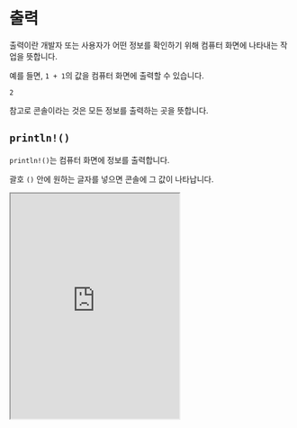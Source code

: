 # 출력

출력이란 개발자 또는 사용자가 어떤 정보를 확인하기 위해 컴퓨터 화면에 나타내는 작업을 뜻합니다.

예를 들면, `1 + 1`의 값을 컴퓨터 화면에 출력할 수 있습니다.

```
2
```

참고로 콘솔이라는 것은 모든 정보를 출력하는 곳을 뜻합니다.

## `println!()`

`println!()`는 컴퓨터 화면에 정보를 출력합니다.

괄호 `()` 안에 원하는 글자를 넣으면 콘솔에 그 값이 나타납니다.

<iframe
  loading="lazy"
  title="Rust Playground"
  src="https://play.rust-lang.org/"
  height="400"
/>

## `print!()`

`println!()`을 사용했을 때는 사실 값을 출력하고 그 다음에 새로운 줄을 넣습니다.

예를 들면, `println!('Hello World')`를 실행했을 때 Hello World가 출력되고 그 다음에 새로운 줄로 넘어갑니다.

`print!()`는 그 값만 출력합니다.

<iframe
  loading="lazy"
  title="Rust Playground"
  src="https://play.rust-lang.org/?version=stable&mode=debug&edition=2021&code=fn%20main()%20%7B%0A%20%20%20%20println!(%22Hello%20%22)%3B%0A%20%20%20%20println!(%22World%22)%3B%0A%20%20%20%20%0A%20%20%20%20print!(%22Hello%20%22)%3B%0A%20%20%20%20print!(%22World%22)%3B%0A%7D"
  height="400"
/>

`println!()`을 사용했을 때는 새로운 줄에 출력되는 것을 확인할 수 있고 `print!()`에서는 같은 줄에서 출력됩니다.

## `eprint!()`와 eprintln!()

`eprint!()`와 `eprintln!()`은 `print!()`와 같지만 에러를 표시할 때 사용합니다.

이 두 코드는 에러가 생길 때 사용하세요.

<iframe
  loading="lazy"
  title="Rust Playground"
  src="https://play.rust-lang.org/?version=stable&mode=debug&edition=2021&code=fn%20main()%20%7B%0A%20%20%20%20eprint!(%22Error%3A%20System%20Memory%20Overflow%22)%3B%0A%20%20%20%20eprint!(%22Error%3A%20Need%20Sleep%22)%3B%0A%7D"
  height="400"
/>

:::note
입력에 대해 알고 싶다면 [여기](/docs/rust/module/input)을 참조하세요.

이는 더 복잡한 Rust 코드가 들어 있기 때문에 나중에 공부하겠습니다.
:::
